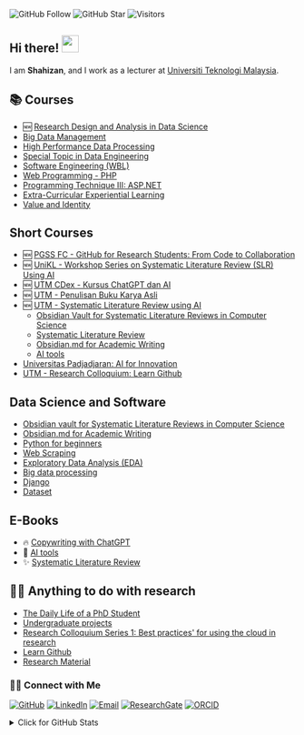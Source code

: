 ![GitHub Follow](https://img.shields.io/github/followers/drshahizan.svg?style=social&label=Follow)
![GitHub Star](https://img.shields.io/github/stars/drshahizan?affiliations=OWNER%2CCOLLABORATOR&style=social&label=Star)
![Visitors](https://api.visitorbadge.io/api/visitors?path=https%3A%2F%2Fgithub.com%2Fdrshahizan&labelColor=%23d9e3f0&countColor=%23697689&style=flat)

## Hi there! <img src="https://raw.githubusercontent.com/drshahizan/drshahizan/master/img/wave.gif" width="30">

I am  __Shahizan__, and I work as a lecturer at [Universiti Teknologi Malaysia](https://www.utm.my).

## 📚 Courses
- 🆕 [Research Design and Analysis in Data Science](https://github.com/drshahizan/research-design)
- [Big Data Management](https://github.com/drshahizan/BDM)
- [High Performance Data Processing](https://github.com/drshahizan/HPDP)
- [Special Topic in Data Engineering](https://github.com/drshahizan/special-topic-data-engineering)
- [Software Engineering (WBL)](https://github.com/drshahizan/software-engineering)
- [Web Programming - PHP](https://github.com/drshahizan/learn-php)
- [Programming Technique III: ASP.NET](https://github.com/drshahizan/learn-aspnet)
- [Extra-Curricular Experiential Learning](https://github.com/drshahizan/courses/blob/main/UKQT3001/readme.md)
- [Value and Identity](https://github.com/drshahizan/courses/blob/main/ULRS1012/readme.md)

## Short Courses
- 🆕 [PGSS FC - GitHub for Research Students: From Code to Collaboration](https://github.com/drshahizan/learn-github/blob/main/pgss.md)
- 🆕 [UniKL - Workshop Series on Systematic Literature Review (SLR) Using AI](https://github.com/drshahizan/SLR-MIIT)
- 🆕 [UTM CDex - Kursus ChatGPT dan AI](https://github.com/drshahizan/Generative-AI-Playground)
- 🆕 [UTM - Penulisan Buku Karya Asli](https://github.com/drshahizan/mybooks)
- 🆕 [UTM - Systematic Literature Review using AI](https://github.com/drshahizan/SLR-FC)
  - [Obsidian Vault for Systematic Literature Reviews in Computer Science](https://github.com/drshahizan/obsidian-slr)
  - [Systematic Literature Review](https://drshahizan.gitbook.io/slr/)
  - [Obsidian.md for Academic Writing](https://github.com/drshahizan/obsidian)
  - [AI tools](https://drshahizan.gitbook.io/ai-tools/)
- [Universitas Padjadjaran: AI for Innovation](https://github.com/drshahizan/AI-Innovation)
- [UTM - Research Colloquium: Learn Github](https://github.com/drshahizan/learn-github)

## Data Science and Software
- [Obsidian vault for Systematic Literature Reviews in Computer Science](https://github.com/drshahizan/obsidian-slr)
- [Obsidian.md for Academic Writing](https://github.com/drshahizan/obsidian)
- [Python for beginners](https://github.com/drshahizan/python-tutorial)
- [Web Scraping](https://github.com/drshahizan/python-web)
- [Exploratory Data Analysis (EDA)](https://github.com/drshahizan/Python_EDA)
- [Big data processing](https://github.com/drshahizan/Python-big-data)
- [Django](https://github.com/drshahizan/learn-django)
- [Dataset](https://github.com/drshahizan/dataset)

## E-Books
- 🔥 [Copywriting with ChatGPT](https://drshahizan.gitbook.io/copywriting-chatgpt/)
- 📘 [AI tools](https://drshahizan.gitbook.io/ai-tools/)
- ✨ [Systematic Literature Review](https://drshahizan.gitbook.io/slr/)

## 👨‍💻 Anything to do with research
- [The Daily Life of a PhD Student](https://github.com/drshahizan/phd)
- [Undergraduate projects](https://github.com/drshahizan/undergraduate-project)
- [Research Colloquium Series 1: Best practices' for using the cloud in research](https://github.com/drshahizan/learn-github)
- [Learn Github](https://github.com/drshahizan/learn-github)
- [Research Material](https://github.com/drshahizan/research-material)

### 🙌🏻 Connect with Me
<p align="left">
    <a href="https://github.com/drshahizan" target="_blank"><img alt="GitHub" src="https://img.shields.io/badge/-@drshahizan-181717?style=flat-square&logo=GitHub&logoColor=white"></a>
    <a href="https://www.linkedin.com/in/drshahizan" target="_blank"><img alt="LinkedIn" src="https://img.shields.io/badge/-drshahizan-blue?style=flat-square&logo=Linkedin&logoColor=white&link=https://www.linkedin.com/in/drshahizan/"></a>
    <a href="mailto:shahizan@utm.my" target="_blank"><img alt="Email" src="https://img.shields.io/badge/-shahizan@utm.my-c14438?style=flat-square&logo=Gmail&logoColor=white&link=mailto:shahizan@utm.my.com"></a>
    <a href="https://www.researchgate.net/profile/Mohd-Othman-28" target="_blank"><img alt="ResearchGate" src="https://img.shields.io/badge/-ResearchGate-00CCBB?style=flat-square&logo=ResearchGate&logoColor=white"></a>
    <a href="https://orcid.org/0000-0003-4261-1873" target="_blank"><img alt="ORCID" src="https://img.shields.io/badge/-ORCID-A6CE39?style=flat-square&logo=ORCID&logoColor=white"></a>
</p>
  
<details>
<summary>Click for GitHub Stats</summary>
<p align="left">
    <img alt = "GitHub Stats" src="https://github-readme-stats.vercel.app/api?username=drshahizan&show_icons=true&hide=issues&icon_color=000000&hide_border=true&title_color=5391FE&text_color=555">
    <br>
    <img alt = "Top Language" src="https://github-readme-stats.vercel.app/api/top-langs/?username=drshahizan&hide=html,&hide_border=true&title_color=5391FE&text_color=555"
</p>
  
  ![Follower Badge](https://img.shields.io/github/followers/drshahizan)
  ![](https://hit.yhype.me/github/profile?user_id=81284918)
 
</details>
